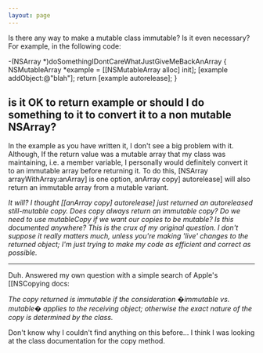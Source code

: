 ```yaml
---
layout: page
---
```


Is there any way to make a mutable class immutable? Is it even necessary? For example, in the following code:

    

-(NSArray *)doSomethingIDontCareWhatJustGiveMeBackAnArray
{
    NSMutableArray *example = [[NSMutableArray alloc] init];
    [example addObject:@"blah"];
    return [example autorelease];
}


is it OK to return example or should I do something to it to convert it to a non mutable NSArray?
----
In the example as you have written it, I don't see a big problem with it. Although, If the return value was a mutable array that my class was maintaining, i.e. a member variable, I personally would definitely convert it to an immutable array before returning it. To do this, [NSArray arrayWithArray:anArray] is one option, anArray copy] autorelease] will also return an immutable array from a mutable variant.

*It will? I thought [[anArray copy] autorelease] just returned an autoreleased still-mutable copy. Does copy always return an immutable copy? Do we need to use mutableCopy if we want our copies to be mutable? Is this documented anywhere? This is the crux of my original question. I don't suppose it really matters much, unless you're making 'live' changes to the returned object; I'm just trying to make my code as efficient and correct as possible.*

----
Duh. Answered my own question with a simple search of Apple's [[NSCopying docs:

*The copy returned is immutable if the consideration �immutable vs. mutable� applies to the receiving object; otherwise the exact nature of the copy is determined by the class.*

Don't know why I couldn't find anything on this before... I think I was looking at the class documentation for the copy method.
